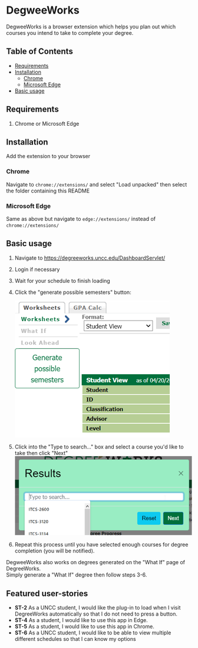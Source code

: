 # DegweeWorks

DegweeWorks is a browser extension which 
  helps you plan out which courses you intend to take to complete your degree.

## Table of Contents

- [Requirements](#requirements)
- [Installation](#installation)
   - [Chrome](#chrome)
   - [Microsoft Edge](#microsoft-edge)
- [Basic usage](#basic-usage)

## Requirements
1. Chrome or Microsoft Edge

## Installation

Add the extension to your browser 

### Chrome
Navigate to `chrome://extensions/` and select "Load unpacked" 
      then select the folder containing this README

### Microsoft Edge
Same as above but navigate to `edge://extensions/` instead of `chrome://extensions/`

## Basic usage
1. Navigate to https://degreeworks.uncc.edu/DashboardServlet/
2. Login if necessary
3. Wait for your schedule to finish loading
4. Click the "generate possible semesters" button:
   
   ![The button is located underneath the usual options on the left sidebar](./screenshots/generate_possible_semesters.png)
5. Click into the "Type to search..." box and select a course you'd like to take then click "Next"
   ![The box appears inside of a modal that appears on top of the report](./screenshots/degweeworks_modal.png)

6. Repeat this process until you have selected enough courses for degree completion (you will be notified).

DegweeWorks also works on degrees generated on the "What If" page of DegreeWorks.  
Simply generate a "What If" degree then follow steps 3-6.

## Featured user-stories

- **ST-2**	As a UNCC student, I would like the plug-in to load when I visit DegreeWorks automatically so that I do not need to press a button.
- **ST-4**	As a student, I would like to use this app in Edge.
- **ST-5**	As a student, I would like to use this app in Chrome.
- **ST-6**  As a UNCC student, I would like to be able to view multiple different schedules so that I can know my options
